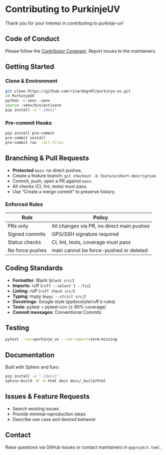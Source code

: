 # Contributing to PurkinjeUV

Thank you for your interest in contributing to purkinje-uv!

## Code of Conduct

Please follow the [Contributor Covenant](https://www.contributor-covenant.org/version/2/1/code_of_conduct/). Report issues to the maintainers.

## Getting Started

### Clone & Environment

```bash
git clone https://github.com/ricardogr07/purkinje-uv.git
cd PurkinjeUV
python -m venv .venv
source .venv/bin/activate
pip install -e ".[dev]"
```

### Pre-commit Hooks

```bash
pip install pre-commit
pre-commit install
pre-commit run --all-files
```

## Branching & Pull Requests

- **Protected** `main`: no direct pushes.
- Create a feature branch: `git checkout -b feature/short-description`
- Commit, push, open a PR against `main`.
- All checks (CI, lint, tests) must pass.
- Use “Create a merge commit” to preserve history.

### Enforced Rules

| Rule            | Policy                                            |
|-----------------|---------------------------------------------------|
| PRs only        | All changes via PR, no direct main pushes         |
| Signed commits  | GPG/SSH signature required                        |
| Status checks   | CI, lint, tests, coverage must pass               |
| No force pushes | main cannot be force-pushed or deleted            |

## Coding Standards

- **Formatter**: Black (`black src/`)
- **Imports**: ruff (`ruff --select I --fix`)
- **Linting**: ruff (`ruff check src/`)
- **Typing**: mypy (`mypy --strict src/`)
- **Docstrings**: Google style (pydocstyle/ruff `D` rules)
- **Tests**: pytest + pytest-cov (≥ 90% coverage)
- **Commit messages**: Conventional Commits

## Testing

```bash
pytest --cov=purkinje_uv --cov-report=term-missing
```

## Documentation

Built with Sphinx and furo:

```bash
pip install -e ".[docs]"
sphinx-build -W -b html docs docs/_build/html
```

## Issues & Feature Requests

- Search existing issues
- Provide minimal reproduction steps
- Describe use case and desired behavior

## Contact

Raise questions via GitHub Issues or contact maintainers in `pyproject.toml`.
